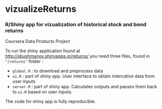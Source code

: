 vizualizeReturns
=====

### R/Shiny app for vizualization of historical stock and bond returns
Coursera Data Products Project

To run the shiny application found at http://sbushmanov.shinyapps.io/returns/ 
you need three files, found in `"/returns"` folder :

- `global.R` : to download and preprocess data  
- `ui.R` : part of shiny app. User interface to obtain intercative data from user inputs  
- `server.R` : part of shiny app. Calculates outputs and passes them back to `ui.R` based
on user inputs.

The code for shiny app is fully reproducible.
